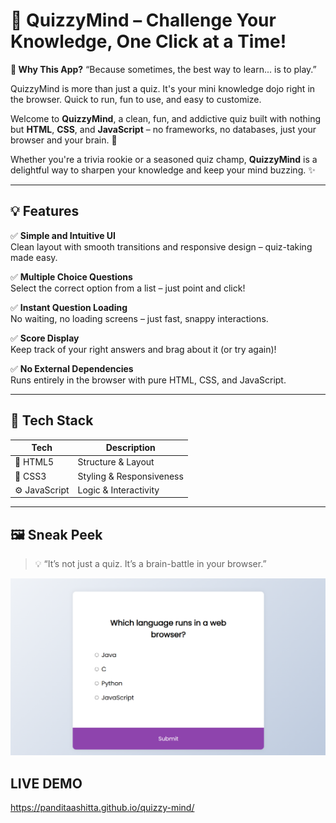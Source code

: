 # 🧠 QuizzyMind – Challenge Your Knowledge, One Click at a Time! 

**🧠 Why This App?**
“Because sometimes, the best way to learn... is to play.”

QuizzyMind is more than just a quiz. It's your mini knowledge dojo right in the browser.
Quick to run, fun to use, and easy to customize.

Welcome to **QuizzyMind**, a clean, fun, and addictive quiz built with nothing but **HTML**, **CSS**, and **JavaScript** – no frameworks, no databases, just your browser and your brain. 🚀

Whether you're a trivia rookie or a seasoned quiz champ, **QuizzyMind** is a delightful way to sharpen your knowledge and keep your mind buzzing. ✨

---

## 💡 Features

✅ **Simple and Intuitive UI**  
Clean layout with smooth transitions and responsive design – quiz-taking made easy.

✅ **Multiple Choice Questions**  
Select the correct option from a list – just point and click!

✅ **Instant Question Loading**  
No waiting, no loading screens – just fast, snappy interactions.

✅ **Score Display**  
Keep track of your right answers and brag about it (or try again)!

✅ **No External Dependencies**  
Runs entirely in the browser with pure HTML, CSS, and JavaScript.

---

## 🚀 Tech Stack

| Tech | Description |
|------|-------------|
| 🧱 HTML5 | Structure & Layout |
| 🎨 CSS3  | Styling & Responsiveness |
| ⚙️ JavaScript | Logic & Interactivity |

---

## 🖼️ Sneak Peek
> 💡 “It’s not just a quiz. It’s a brain-battle in your browser.”

![Preview](file.png)

## LIVE DEMO
https://panditaashitta.github.io/quizzy-mind/



